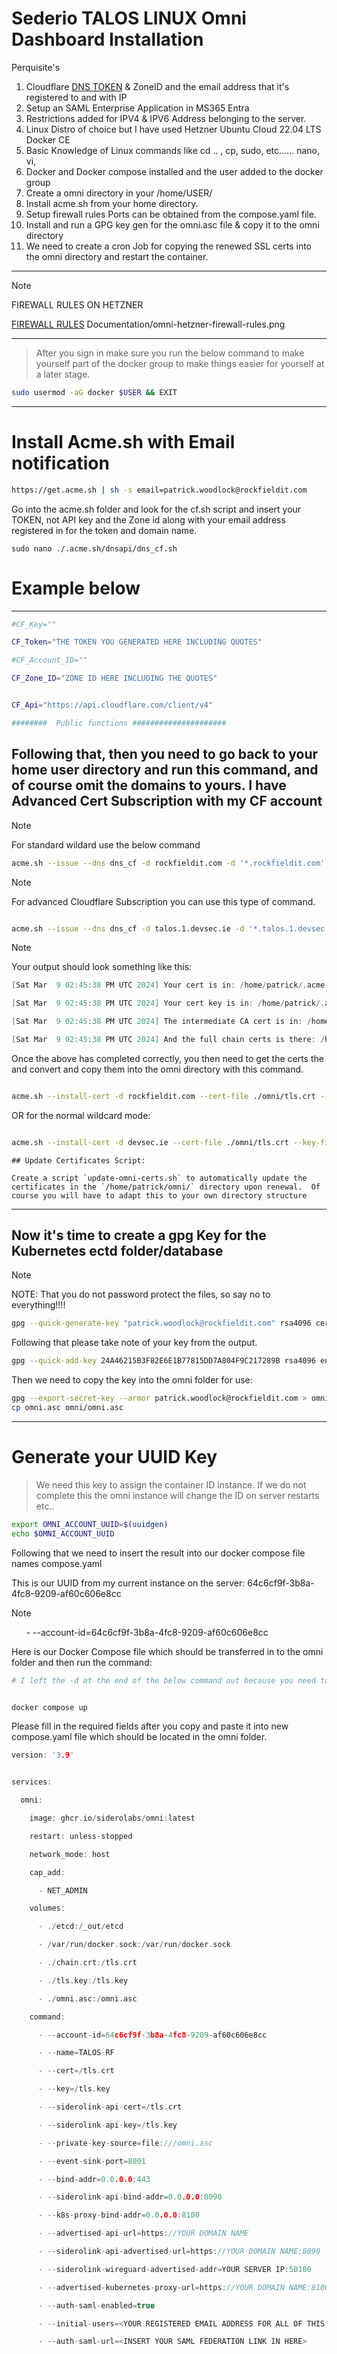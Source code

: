 

# Sederio TALOS LINUX Omni Dashboard Installation


Perquisite's

1. Cloudflare [DNS TOKEN](https://dash.cloudflare.com/profile/api-tokens) & ZoneID and the email address that it's registered to and with IP
2. Setup an SAML Enterprise Application in MS365 Entra
3. Restrictions added for IPV4 & IPV6 Address belonging to the server.
4. Linux Distro of choice but I have used Hetzner Ubuntu Cloud 22.04 LTS Docker CE
5. Basic Knowledge of Linux commands like cd .. , cp, sudo, etc...... nano, vi, 
6. Docker and Docker compose installed and the user added to the docker group
7. Create a omni directory in your /home/USER/ 
8. Install acme.sh from your home directory.
9. Setup firewall rules Ports can be obtained from the compose.yaml file.
10. Install and run a GPG key gen for the omni.asc file & copy it to the omni directory
11. We need to create a cron Job for copying the renewed SSL certs into the omni directory and restart the container.


---

> [!NOTE]
> FIREWALL RULES ON HETZNER 

[FIREWALL RULES](Documentation/omni-hetzner-firewall-rules.png)
Documentation/omni-hetzner-firewall-rules.png

---





> After you sign in make sure you run the below command to make yourself part of the docker group to make things easier for yourself at a later stage.

```bash
sudo usermod -aG docker $USER && EXIT
```






---



# Install Acme.sh with Email notification

```bash
https://get.acme.sh | sh -s email=patrick.woodlock@rockfieldit.com
```

Go into the acme.sh folder and look for the cf.sh script and insert your TOKEN, not API key and the Zone id along with your email address registered in for the token and domain name.


```
sudo nano ./.acme.sh/dnsapi/dns_cf.sh
```


# Example below

---


```bash
#CF_Key=""

CF_Token="THE TOKEN YOU GENERATED HERE INCLUDING QUOTES"

#CF_Account_ID=""

CF_Zone_ID="ZONE ID HERE INCLUDING THE QUOTES"


CF_Api="https://api.cloudflare.com/client/v4"

########  Public functions #####################
```

## Following that, then you need to go back to your home user directory and run this command, and of course omit the domains to yours.  I have Advanced Cert Subscription with my CF account



> [!NOTE]
> For standard wildard use the below command



```bash
acme.sh --issue --dns dns_cf -d rockfieldit.com -d '*.rockfieldit.com'
```



> [!NOTE]
> For advanced Cloudflare Subscription you can use this type of command.



```bash

acme.sh --issue --dns dns_cf -d talos.1.devsec.ie -d '*.talos.1.devsec.ie'

```


> [!NOTE]
> Your output should look something like this:


```c
[Sat Mar  9 02:45:38 PM UTC 2024] Your cert is in: /home/patrick/.acme.sh/talos.1.devsec.ie_ecc/talos.1.devsec.ie.cer

[Sat Mar  9 02:45:38 PM UTC 2024] Your cert key is in: /home/patrick/.acme.sh/talos.1.devsec.ie_ecc/talos.1.devsec.ie.key

[Sat Mar  9 02:45:38 PM UTC 2024] The intermediate CA cert is in: /home/patrick/.acme.sh/talos.1.devsec.ie_ecc/ca.cer

[Sat Mar  9 02:45:38 PM UTC 2024] And the full chain certs is there: /home/patrick/.acme.sh/talos.1.devsec.ie_ecc/fullchain.cer
```

Once the above has completed correctly, you then need to get the certs the and convert  and copy them into the omni directory with this command.


```bash

acme.sh --install-cert -d rockfieldit.com --cert-file ./omni/tls.crt --key-file ./omni/tls.key --fullchain-file ./omni/chain.crt

```


OR for the normal wildcard mode:


```bash

acme.sh --install-cert -d devsec.ie --cert-file ./omni/tls.crt --key-file ./omni/tls.key --fullchain-file ./omni/chain.crt

```



```
## Update Certificates Script:

Create a script `update-omni-certs.sh` to automatically update the certificates in the `/home/patrick/omni/` directory upon renewal.  Of course you will have to adapt this to your own directory structure
```



---

## Now it's time to create a gpg Key for the Kubernetes ectd folder/database

> [!NOTE]
> NOTE: That you do not password protect the files, so say no to everything!!!!



```bash
gpg --quick-generate-key "patrick.woodlock@rockfieldit.com" rsa4096 cert never && gpg --list-secret-keys

```

Following that please take note of your key from the output. 


```bash
gpg --quick-add-key 24A46215B3F82E6E1B77815DD7A804F9C217289B rsa4096 encr never
```

Then we need to copy the key into the omni folder for use:


```bash
gpg --export-secret-key --armor patrick.woodlock@rockfieldit.com > omni.asc
cp omni.asc omni/omni.asc
```




---


# Generate your UUID Key


> We need this key to assign the container ID instance.
> If we do not complete this the omni instance will change the ID on server restarts etc..




```bash
export OMNI_ACCOUNT_UUID=$(uuidgen)
echo $OMNI_ACCOUNT_UUID
```



Following that we need to insert the result into our docker compose file names compose.yaml

This is our UUID from my current instance on the server:   64c6cf9f-3b8a-4fc8-9209-af60c606e8cc


> [!NOTE]
>       - --account-id=64c6cf9f-3b8a-4fc8-9209-af60c606e8cc






Here is our Docker Compose file which should be transferred in to the omni folder and then run the command:


```bash
# I left the -d at the end of the below command out because you need to watch the logs # for anything wrong!!! at the first start,  If you don't like it, **TUFF!** 


docker compose up
```


Please fill in the required fields after you copy and paste it into new compose.yaml file which should be located in the omni folder.


```C
version: '3.9'


services:

  omni:

    image: ghcr.io/siderolabs/omni:latest

    restart: unless-stopped

    network_mode: host

    cap_add:

      - NET_ADMIN

    volumes:

      - ./etcd:/_out/etcd

      - /var/run/docker.sock:/var/run/docker.sock

      - ./chain.crt:/tls.crt

      - ./tls.key:/tls.key

      - ./omni.asc:/omni.asc

    command:

      - --account-id=64c6cf9f-3b8a-4fc8-9209-af60c606e8cc

      - --name=TALOS-RF

      - --cert=/tls.crt

      - --key=/tls.key

      - --siderolink-api-cert=/tls.crt

      - --siderolink-api-key=/tls.key

      - --private-key-source=file:///omni.asc

      - --event-sink-port=8091

      - --bind-addr=0.0.0.0:443

      - --siderolink-api-bind-addr=0.0.0.0:8090

      - --k8s-proxy-bind-addr=0.0.0.0:8100

      - --advertised-api-url=https://YOUR DOMAIN NAME

      - --siderolink-api-advertised-url=https://YOUR DOMAIN NAME:8090

      - --siderolink-wireguard-advertised-addr=YOUR SERVER IP:50180

      - --advertised-kubernetes-proxy-url=https://YOUR DOMAIN NAME:8100

      - --auth-saml-enabled=true

      - --initial-users=<YOUR REGISTERED EMAIL ADDRESS FOR ALL OF THIS PROCESS>

      - --auth-saml-url=<INSERT YOUR SAML FEDERATION LINK IN HERE>
```

